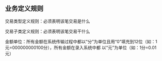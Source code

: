 ## 业务定义规则

交易类型定义规则：必须表明该笔交易是什么

交易子类定义规则：必须表明该笔交易干什么

金额单位：所有金额在系统传输过程中都以“分”为单位且用“0”填充到12位（如：1元=000000000100分），所有金额在录入系统中都    以“元”为单位（如：1分=0.01元）


